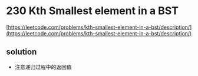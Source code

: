 # 230 Kth Smallest element in a BST
[https://leetcode.com/problems/kth-smallest-element-in-a-bst/description/](https://leetcode.com/problems/kth-smallest-element-in-a-bst/description/)

## solution

- 注意递归过程中的返回值

```python

```
